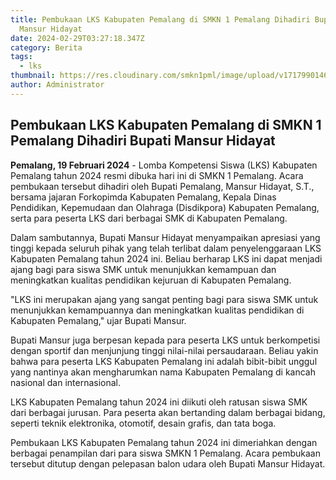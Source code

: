 ```yaml
---
title: Pembukaan LKS Kabupaten Pemalang di SMKN 1 Pemalang Dihadiri Bupati
  Mansur Hidayat
date: 2024-02-29T03:27:18.347Z
category: Berita
tags:
  - lks
thumbnail: https://res.cloudinary.com/smkn1pml/image/upload/v1717990146/pembukaan_lks_b9xgu2.png
author: Administrator
---
```

<!--StartFragment-->

## Pembukaan LKS Kabupaten Pemalang di SMKN 1 Pemalang Dihadiri Bupati Mansur Hidayat

**Pemalang, 19 Februari 2024** - Lomba Kompetensi Siswa (LKS) Kabupaten Pemalang tahun 2024 resmi dibuka hari ini di SMKN 1 Pemalang. Acara pembukaan tersebut dihadiri oleh Bupati Pemalang, Mansur Hidayat, S.T., bersama jajaran Forkopimda Kabupaten Pemalang, Kepala Dinas Pendidikan, Kepemudaan dan Olahraga (Disdikpora) Kabupaten Pemalang, serta para peserta LKS dari berbagai SMK di Kabupaten Pemalang.

Dalam sambutannya, Bupati Mansur Hidayat menyampaikan apresiasi yang tinggi kepada seluruh pihak yang telah terlibat dalam penyelenggaraan LKS Kabupaten Pemalang tahun 2024 ini. Beliau berharap LKS ini dapat menjadi ajang bagi para siswa SMK untuk menunjukkan kemampuan dan meningkatkan kualitas pendidikan kejuruan di Kabupaten Pemalang.

"LKS ini merupakan ajang yang sangat penting bagi para siswa SMK untuk menunjukkan kemampuannya dan meningkatkan kualitas pendidikan di Kabupaten Pemalang," ujar Bupati Mansur.

Bupati Mansur juga berpesan kepada para peserta LKS untuk berkompetisi dengan sportif dan menjunjung tinggi nilai-nilai persaudaraan. Beliau yakin bahwa para peserta LKS Kabupaten Pemalang ini adalah bibit-bibit unggul yang nantinya akan mengharumkan nama Kabupaten Pemalang di kancah nasional dan internasional.

LKS Kabupaten Pemalang tahun 2024 ini diikuti oleh ratusan siswa SMK dari berbagai jurusan. Para peserta akan bertanding dalam berbagai bidang, seperti teknik elektronika, otomotif, desain grafis, dan tata boga.

Pembukaan LKS Kabupaten Pemalang tahun 2024 ini dimeriahkan dengan berbagai penampilan dari para siswa SMKN 1 Pemalang. Acara pembukaan tersebut ditutup dengan pelepasan balon udara oleh Bupati Mansur Hidayat.

<!--EndFragment-->